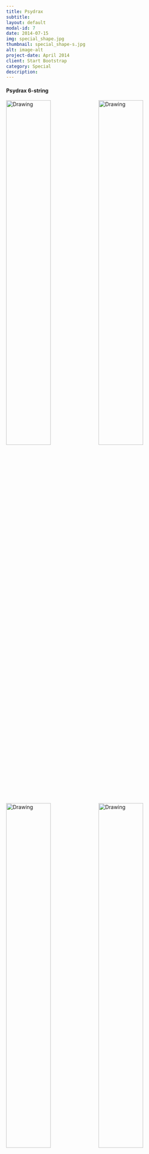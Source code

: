 ```yaml
---
title: Psydrax
subtitle:  
layout: default
modal-id: 7
date: 2014-07-15
img: special_shape.jpg
thumbnail: special_shape-s.jpg
alt: image-alt
project-date: April 2014
client: Start Bootstrap
category: Special
description: 
---
```


<!-- html sytax to include image and adjust size ... -->

#### Psydrax 6-string

<img src="img/portfolio/psydrax/black-front2-s.jpg" alt="Drawing" style="width: 49%;"/>
<img src="img/portfolio/psydrax/black-back-s.jpg" alt="Drawing" style="width: 49%;"/>
<img src="img/portfolio/psydrax/black-close1-s.jpg" alt="Drawing" style="width: 49%;"/>
<img src="img/portfolio/psydrax/black-close2-s.jpg" alt="Drawing" style="width: 49%;"/>
<img src="img/portfolio/psydrax/black-headstock.jpg" alt="Drawing" style="width: 40%;"/>